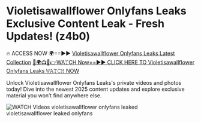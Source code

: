 # Violetisawallflower Onlyfans Leaks Exclusive Content Leak - Fresh Updates! (z4b0)

🔥 ACCESS NOW 🌍==►► <a href="https://tinyurl.com/3fjeunct" rel="nofollow">Violetisawallflower Onlyfans Leaks Latest Collection</a></h3>
[🔴🌍📺📱👉WA𝚃CH Now==►► CLICK HERE TO Violetisawallflower Onlyfans Leaks 𝚆𝙰𝚃𝙲𝙷 NOW](https://tinyurl.com/3fjeunct)

Unlock Violetisawallflower Onlyfans Leaks's private videos and photos today! Dive into the newest 2025 content updates and explore exclusive material you won’t find anywhere else.


<a href="https://tinyurl.com/3fjeunct" rel="nofollow" data-target="animated-image.originalLink"><img src="https://camo.githubusercontent.com/8a4f000d20f83aca3bf7ec5f350d767afa0574a8a352519fd8cfa583a6f93a33/68747470733a2f2f692e696d6775722e636f6d2f644a486b345a712e676966" alt="WATCH Videos" data-canonical-src="https://i.imgur.com/dJHk4Zq.gif" style="max-width: 100%; display: inline-block;" data-target="animated-image.originalImage"></a>
violetisawallflower onlyfans leaked<br>
violetisawallflower leaked onlyfans